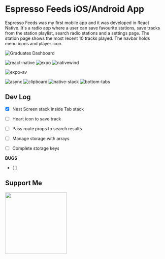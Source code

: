 # Espresso Feeds iOS/Android App

Espresso Feeds was my first mobile app and it was developed in React Native. It's a radio app where a user can save favourite stations, save tracks from the station playlist, search radio stations and a settings page. The station page shows the most recent 10 tracks played. The navbar holds menu icons and player icon.

![Graduates Dashboard](src/img/245840953-631717ff-bd26-46b8-9775-f29cccc53c59.png)


![react-native](https://img.shields.io/badge/React-Native-0.70.8-orange?style=flat-square&logo=react)
![expo](https://img.shields.io/badge/Expo-47.0.12-orange?style=flat-square&logo=expo)
![nativewind](https://img.shields.io/badge/NativeWind-2.0.11-orange?style=flat-square&logo=tailwindcss)   

![expo-av](https://img.shields.io/badge/Expo-AV-13.0.3-blue?style=flat-square&logo=expo)   

![async](https://img.shields.io/badge/Async-Storage-1.17.3-green?style=flat-square&logo=react)
![clipboard](https://img.shields.io/badge/Clipboard-1.11-green?style=flat-square&logo=react)
![native-stack](https://img.shields.io/badge/Native-Stack-6.9.13-green?style=flat-square&logo=react)
![bottom-tabs](https://img.shields.io/badge/Bottom-Tabs-6.5.8-green?style=flat-square&logo=react)


## Dev Log
  - [x] Nest Screen stack inside Tab stack
  - [ ] Heart icon to save track
  - [ ] Pass route props to search results
  - [ ] Manage storage with arrays
  - [ ] Complete storage keys


__BUGS__
  - [ ] 

## Support Me
<a href="https://www.buymeacoffee.com/decafdevio"><img src="https://cdn.buymeacoffee.com/buttons/v2/default-yellow.png" width="200" /></a>
